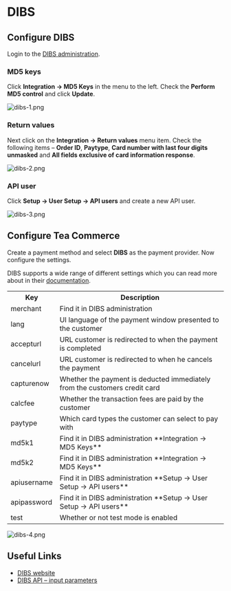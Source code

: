# DIBS

## Configure DIBS

Login to the [DIBS administration](https://payment.architrade.com/login/login.action?request_locale=en_UK).

### MD5 keys

Click **Integration -> MD5 Keys** in the menu to the left. Check the **Perform MD5 control** and click **Update**.

![dibs-1.png](/img/5d0bbd8-dibs-1.png)

### Return values

Next click on the **Integration -> Return values** menu item. Check the following items – **Order ID**, **Paytype**, **Card number with last four digits unmasked** and **All fields exclusive of card information response**.

![dibs-2.png](/img/855d0fa-dibs-2.png)

### API user

Click **Setup -> User Setup -> API users** and create a new API user.

![dibs-3.png](/img/77f476f-dibs-3.png)

## Configure Tea Commerce

Create a payment method and select **DIBS** as the payment provider. Now configure the settings.

DIBS supports a wide range of different settings which you can read more about in their [documentation](http://tech.dibspayment.com/D2/Hosted/Input_parameters/Standard).

<table>
	<tr>
		<th>Key</th>
		<th>Description</th>
	</tr>
	<tr>
		<td>merchant</td>
		<td>Find it in DIBS administration</td>
	</tr>
	<tr>
		<td>lang</td>
		<td>UI language of the payment window presented to the customer</td>
	</tr>
	<tr>
		<td>accepturl</td>
		<td>URL customer is redirected to when the payment is completed</td>
	</tr>
	<tr>
		<td>cancelurl</td>
		<td>URL customer is redirected to when he cancels the payment</td>
	</tr>
	<tr>
		<td>capturenow</td>
		<td>Whether the payment is deducted immediately from the customers credit card</td>
	</tr>
	<tr>
		<td>calcfee</td>
		<td>Whether the transaction fees are paid by the customer</td>
	</tr>
	<tr>
		<td>paytype</td>
		<td>Which card types the customer can select to pay with</td>
	</tr>
	<tr>
		<td>md5k1</td>
		<td>Find it in DIBS administration
**Integration -&gt; MD5 Keys**</td>
	</tr>
	<tr>
		<td>md5k2</td>
		<td>Find it in DIBS administration
**Integration -&gt; MD5 Keys**</td>
	</tr>
	<tr>
		<td>apiusername</td>
		<td>Find it in DIBS administration
**Setup -&gt; User Setup -&gt; API users**</td>
	</tr>
	<tr>
		<td>apipassword</td>
		<td>Find it in DIBS administration
**Setup -&gt; User Setup -&gt; API users**</td>
	</tr>
	<tr>
		<td>test</td>
		<td>Whether or not test mode is enabled</td>
	</tr>
</table>

![dibs-4.png](/img/9deedac-dibs-4.png)

## Useful Links

* [DIBS website](http://www.dibspayment.com/)
* [DIBS API – input parameters](http://tech.dibspayment.com/D2/Hosted/Input_parameters/Standard)
